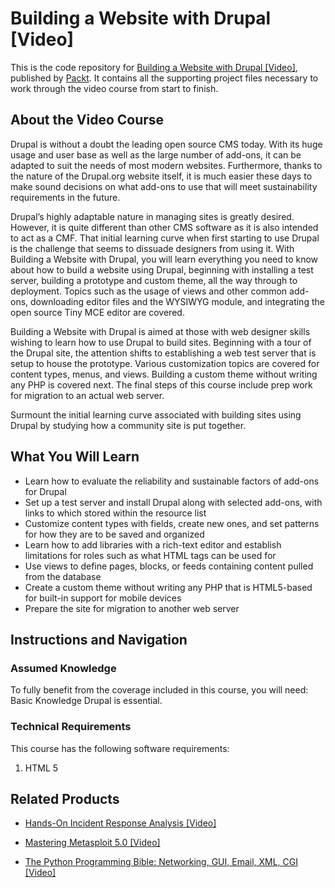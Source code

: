 # Building a Website with Drupal [Video]
This is the code repository for [Building a Website with Drupal [Video]](https://www.packtpub.com/web-development/building-website-drupal-video?utm_source=github&utm_medium=repository&utm_campaign=9781782166146), published by [Packt](https://www.packtpub.com/?utm_source=github). It contains all the supporting project files necessary to work through the video course from start to finish.
## About the Video Course
Drupal is without a doubt the leading open source CMS today. With its huge usage and user base as well as the large number of add-ons, it can be adapted to suit the needs of most modern websites. Furthermore, thanks to the nature of the Drupal.org website itself, it is much easier these days to make sound decisions on what add-ons to use that will meet sustainability requirements in the future.

Drupal’s highly adaptable nature in managing sites is greatly desired. However, it is quite different than other CMS software as it is also intended to act as a CMF. That initial learning curve when first starting to use Drupal is the challenge that seems to dissuade designers from using it. With Building a Website with Drupal, you will learn everything you need to know about how to build a website using Drupal, beginning with installing a test server, building a prototype and custom theme, all the way through to deployment. Topics such as the usage of views and other common add-ons, downloading editor files and the WYSIWYG module, and integrating the open source Tiny MCE editor are covered.

Building a Website with Drupal is aimed at those with web designer skills wishing to learn how to use Drupal to build sites. Beginning with a tour of the Drupal site, the attention shifts to establishing a web test server that is setup to house the prototype. Various customization topics are covered for content types, menus, and views. Building a custom theme without writing any PHP is covered next. The final steps of this course include prep work for migration to an actual web server.

Surmount the initial learning curve associated with building sites using Drupal by studying how a community site is put together.

<H2>What You Will Learn</H2>
<DIV class=book-info-will-learn-text>
<UL>
<LI>Learn how to evaluate the reliability and sustainable factors of add-ons for Drupal 
<LI>Set up a test server and install Drupal along with selected add-ons, with links to which stored within the resource list 
<LI>Customize content types with fields, create new ones, and set patterns for how they are to be saved and organized 
<LI>Learn how to add libraries with a rich-text editor and establish limitations for roles such as what HTML tags can be used for 
<LI>Use views to define pages, blocks, or feeds containing content pulled from the database 
<LI>Create a custom theme without writing any PHP that is HTML5-based for built-in support for mobile devices 
<LI>Prepare the site for migration to another web server </LI></UL></DIV>

## Instructions and Navigation
### Assumed Knowledge
To fully benefit from the coverage included in this course, you will need:<br/>
Basic Knowledge Drupal is essential.
### Technical Requirements
This course has the following software requirements:<br/>
1. HTML 5


## Related Products
* [Hands-On Incident Response Analysis [Video]](https://www.packtpub.com/networking-and-servers/hands-incident-response-analysis-video?utm_source=github&utm_medium=repository&utm_campaign=9781838552046)

* [Mastering Metasploit 5.0 [Video]](https://www.packtpub.com/networking-and-servers/mastering-metasploit-50-video?utm_source=github&utm_medium=repository&utm_campaign=9781838551544)

* [The Python Programming Bible: Networking, GUI, Email, XML, CGI [Video]](https://www.packtpub.com/application-development/python-programming-bible-networking-gui-email-xml-cgi-video?utm_source=github&utm_medium=repository&utm_campaign=9781838559960)

